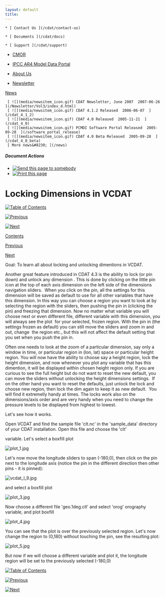 ```yaml
---
layout: default
title: 
---
```


    * [ Contact Us ](/cdat/contact-us)

    * [ Documents ](/cdat/docs)

    * [ Support ](/cdat/support)

  * [ CMOR ](/cmor)

  * [ IPCC AR4 Model Data Portal ](/esg_data_portal)

  * [ About Us ](/about)

  * [ Newsletter ](/Newsletter)

[ News ](/news)

     [ ![](media/newsitem_icon.gif) CDAT Newsletter, June 2007  2007-06-26  ](/Newsletter/Vol3/index_d.html)
     [ ![](media/newsitem_icon.gif) CDAT 4.1.2 Released  2006-06-07  ](/cdat_4_1_2)
     [ ![](media/newsitem_icon.gif) CDAT 4.0 Released  2005-11-21  ](/cdat_4_0)
     [ ![](media/newsitem_icon.gif) PCMDI Software Portal Released  2005-09-28  ](/software_portal_release)
     [ ![](media/newsitem_icon.gif) CDAT 4.0 Beta Released  2005-09-28  ](/cdat_4_0_beta)
     [ More news&#8230; ](/news)

#####  Document Actions

  * [ ![Send this page to somebody](media/mail_icon.gif) ](/cdat/tutorials/vcdat-lite/locking-dims/sendto_form)
  * [ ![Print this page](media/print_icon.gif) ](/this.print\(\))

#  Locking Dimensions in VCDAT

[ ![Table of Contents](media/arrow-up) ](/)

[ ![Previous](media/arrow-left) ](/variable-list)

[ ![Next](media/arrow-right) ](/graphical-methods)

[ Contents ](/)

[ Previous ](/variable-list)

[ Next ](/graphical-methods)

 Goal:  To learn all about locking and unlocking dimentions in VCDAT. 

Another great feature introduced in CDAT 4.3 is the ability to  lock (or pin
down) and unlock any dimension  . This is done by clicking on the little pin
icon at the top of each axis dimension on the left side of the dimensions
navigation sliders.&#160; When you click on the pin, all the settings for this
dimension will be saved as default to use for all other variables that have
this dimension. In this way you can choose a region you want to look at by
selecting the region with the sliders, then pushing the pin in (clicking the
pin) and freezing that dimension. Now no matter what variable you will choose
next or even different file, different variable with this dimension, you will
always see the plot&#160; for your selected, frozen region. With the pin in (the
settings frozen as default) you can still move the sliders and zoom in and
out, change&#160; the region etc., but this will not affect the default setting
that you set when you push the pin in.

Often one needs to look at the zoom of a particular dimension, say only a
window in time, or particular region in (lon, lat) space or particular height
region. You will now have the ability to choose say a height region, lock the
height dimension, and now whenever you plot any variable that has this
dimention, it will be displayed within chosen height region only. If you are
curious to see the full height but do not want to reset the new default, you
can move the sliders without unlocking the height dimensions settings. &#160;If on
the other hand you want to reset the defaults, just unlock the lock and choose
new region, then lock the dim again to keep it as new default. &#160;You will find
it extremelly handy at times. The locks work also on the dimensions/axis order
and are very handy when you need to change the pressure levels to be displayed
from highest to lowest.

Let's see how it works.

Open VCDAT and find the sample file  'clt.nc'  in the  'sample_data' 
directory of your CDAT installation. Open this file and choose the  'clt' 

variable. Let's select a boxfill plot

![plot_1.jpg](media/image_preview)

Let's now move the longitude sliders to span (-180,0), then click on the pin
next to the longitude axis (notice the pin in the different direction then
other pins - it is pinned):

![vcdat_l_9.jpg](media/image_preview)

and select a boxfill plot

![plot_3.jpg](media/image_preview)  
  

Now choose a different file 'geo.1deg.ctl' and select 'orog' orography
variable, and plot boxfill

![plot_4.jpg](media/image_preview)

  
You can see that the plot is over the previously selected region. Let's now
change the region to (0,180)  without touching the pin,  see the resulting
plot:

![plot_5.jpg](media/image_preview)

But now if we will choose a different variable and plot it, the longitude
region will be set to the previously selected (-180,0)

[ ![Table of Contents](media/arrow-up) ](/)

[ ![Previous](media/arrow-left) ](/variable-list)

[ ![Next](media/arrow-right) ](/graphical-methods)
